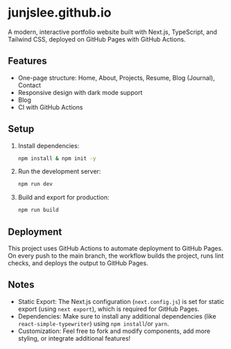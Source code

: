 # junjslee.github.io
A modern, interactive portfolio website built with Next.js, TypeScript, and Tailwind CSS, deployed on GitHub Pages with GitHub Actions.

## Features
- One-page structure: Home, About, Projects, Resume, Blog (Journal), Contact
- Responsive design with dark mode support
- Blog
- CI with GitHub Actions

## Setup

1. Install dependencies:
   ```bash
   npm install & npm init -y
   ```
2. Run the development server:
   ```bash
   npm run dev
   ```
3. Build and export for production:
   ```bash
   npm run build
   ```

## Deployment
This project uses GitHub Actions to automate deployment to GitHub Pages. On every push to the main branch, the workflow builds the project, runs lint checks, and deploys the output to GitHub Pages.

## Notes
- Static Export: The Next.js configuration (`next.config.js`) is set for static export (using `next export`), which is required for GitHub Pages.
- Dependencies: Make sure to install any additional dependencies (like `react-simple-typewriter`) using `npm install`/or `yarn`.
- Customization: Feel free to fork and modify components, add more styling, or integrate additional features!


